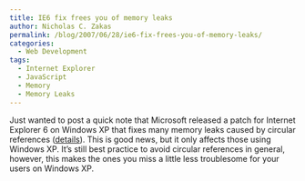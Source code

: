 ```yaml
---
title: IE6 fix frees you of memory leaks
author: Nicholas C. Zakas
permalink: /blog/2007/06/28/ie6-fix-frees-you-of-memory-leaks/
categories:
  - Web Development
tags:
  - Internet Explorer
  - JavaScript
  - Memory
  - Memory Leaks
---
```

Just wanted to post a quick note that Microsoft released a patch for Internet Explorer 6 on Windows XP that fixes many memory leaks caused by circular references (<a title="A memory leak occurs in Internet Explorer 6 when you view a Web page that uses JScript scripting on a Windows XP-based computer" rel="external" href="http://support.microsoft.com/kb/929874/">details</a>). This is good news, but it only affects those using Windows XP. It&#8217;s still best practice to avoid circular references in general, however, this makes the ones you miss a little less troublesome for your users on Windows XP.
